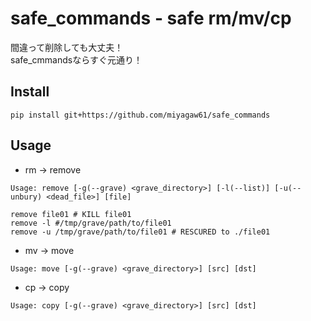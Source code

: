 # safe_commands - safe rm/mv/cp

間違って削除しても大丈夫！  
safe_cmmandsならすぐ元通り！  

## Install

```
pip install git+https://github.com/miyagaw61/safe_commands
```

## Usage

- rm -> remove

```
Usage: remove [-g(--grave) <grave_directory>] [-l(--list)] [-u(--unbury) <dead_file>] [file]
```

```
remove file01 # KILL file01
remove -l #/tmp/grave/path/to/file01
remove -u /tmp/grave/path/to/file01 # RESCURED to ./file01
```

- mv -> move

```
Usage: move [-g(--grave) <grave_directory>] [src] [dst]
```

- cp -> copy

```
Usage: copy [-g(--grave) <grave_directory>] [src] [dst]
```

